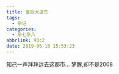 ```yaml
---
title: 皇后大道东
tags:
  - 杂记
categories:
  - 杂七杂八
abbrlink: 93c2
date: 2019-06-10 15:53:23
---
```

知己一声拜拜远去这都市...
梦醒,却不是2008

<div style='display: none'>

#### 皇后大道中人民如潮涌

皇后大道中为何无皇宫？
<!-- more -->
七十年前收惶恐是顺手的事，执意攻台却对港澳装聋作哑，不收，故意留个洗钱和走私的通道  
惶恐至今仍是大陆重要的的洗钱出逃通道  
惶恐高房价高地租早就榨干了平民，倒是没见诸位市民群情激愤搞出这么大的抵制。  
这次一群人跑出来，自由民主神圣事，骗了无涯过客，这才过去几年呐，都忘啦~不长记性~
反了反了，走错了，南辕北辙
惶恐金融地位的衰落目前看来早晚的事，金融中心地位不保  
散步卵用没有，雷声大雨点小  
痴人说梦  
都远不如集体抛港币做空港股之类的来得实在  
然而  
真爱故土的，被视为乱臣贼子，而背弃故土，随时准备出逃的，被视为爱国正能量，神州如此，惶恐也是如此。走上街头的，其实坚守惶恐的基本盘，而高调爱国，呼吁稳定的，则是挤兑港币的急先锋  
汇率是个大杀器，现在是，将来也是，软妹币撑不住前都是
调控，又叫操纵市场

#### 衰兰送客咸阳道，天若有情天亦老

君子之泽，五世而斩，现在时间过的快，可能只需要十年。
苏联有笑话传世，而此地见白色荒漠，一眼看去，403forbidden

贡当斯：
>
>“让我们想像一个靠几代人的勤奋劳动富裕起来、在科学和艺术方面都取得了巨大进步的文明民族。如果权力在思想表达和精神活动方面设置障碍，那个民族在一段时间内，还可以靠它过去的老本生活，也就是说，靠继承下来的文明成果生活。但是将不再有观念的更新；它们的再生能力将会枯竭。用不了几年，虚荣心就会取代对知识的热爱。那些想起了以往文学作品所赢得的荣耀和敬意的诡辩家，将会致力于写作徒有其表的同类作品。他们会以自己的作品反对其他作品表现出的优点；而且只要哪里还有自由主义原则的踪迹，哪里就会出现某种文学运动，出现反对这些作品和原则的斗争。但这种运动本身也是已被摧毁的自由的遗产。一俟这种自由的最后痕迹和最后传统销声匿迹，战斗就会结束，因为作战者将再也看不见任何敌人，而胜利者和被征服者会同样保持沉默。

>的确，谁知道权力会不会断定强制沉默是有好处的？实际上，它们不愿意看到逝去的记忆得到复活，放弃的怀疑再被挑起。它们将压制过于热情的追随者，就像曾经压制它们的敌人一样。它们会禁止所有人以人类为主题进行写作，就像某个虔诚的政府禁止任何人谈论上帝，无论坏话好话都不许说一样。它们会宣布人们在哪些问题上可以使用自己的头脑：它会获准自我消遣，但要处在监督之下，并在规定的范围之内；如果它试图偏离对它的限制，如果它拒不与自己的神圣起源断绝关系，继续从事受到禁止的思考，如果它鲁莽地认为，自己的最高贵的目的不是对琐碎题目做精巧的修饰，不是圆滑的阿谈奉承，不是毫无内容的夸夸其谈，而是上天和它的本性要它成为一个永恒的法庭，在这里对一切事物进行分析、检验并做出最终的判断，它就会惹来诅咒。因而，名副其实的思想历程肯定会被终止。文明的一代将逐渐消失；随之而来的一代，由于看到追求知识没有任何好处，甚至从中看到了威胁，将会不可挽回地远离知识的追求。

>　　你会说，人的头脑仍然可以在消遣文学中发光，可以专注于精密的自然科学，还可以致力于工艺。然而这都是废话。大自然在创造人类的时候并没有向权力请教；它规定我们所有的天赋应当紧密地结合在一起，其中任何一个受到压制都会损害其他。甚至对消遣文学、科学和工艺而言，独立思考就像空气对自然界的生命一样，也是必不可少的。有人大可把人们置于一台气泵下劳动，争辩说他们没有被迫呼吸，只是在运动自己的胳臂和双腿，让头脑只运用于规定的目标，阻止它去思考那些能够唤起自己的尊严，从而给予它活力的许多重要事物。于是，被压抑的作家开始歌功颂德；但是，他们甚至连阿泱奉承的能力都会逐渐衰退，文学最终会丧身于字谜游戏和藏头诗之中。博学之土变成了纯粹的古董收藏家，而即使是这些古董，也会在被镣铐束缚着的手中退化和贬值。艺术家天才的源泉会同哺育自由的惟一手段——对荣耀的向往——一起日渐枯萎；由于他们以为可以孤立存在的事物之间有着某种神秘但却无可争辩的联系，那么人的灵魂一旦受到贬损，他们也就不再具有高尚地描绘人类面貌的天赋了。
　　...
　　...

>　　思想乃万事之本：工业，兵法，以及所有的科学和艺术，都需要运用思想。它是它们进步的原因，通过对这种进步的分析，它也开阔了自己的眼界。如果专横权力试图束缚它，道德观念就会不再健康，实用知识就会不再精确，科学发展就会不再活跃，兵法就会不再进步，工业也不会再有新的发现而繁荣。

>　　人类生活最高尚的部分如果受到攻击，很快就会感觉到这种毒害作用逐渐向最遥远的地方蔓延。你以为你只是剥夺了它某些多余的自由，或者删除了某些无用的虚饰，实际上你那有毒的武器正好戳到了它的心脏。
　　......

>　　各民族历史变迁的真正原因是，人类的思想不可能保持静止不动。如果你不阻挠它，它就会前进；如果你阻挠它，它就会倒退；如果你使它失去信心，它将不再为任何目标进行不知疲倦的操劳。几乎可以说，人类的思想看到自己被排挤出适得其所的地方而感到愤慨，它要通过一次高贵的制裁，为它所蒙受的耻辱复仇。
　　......

>　　首先，维持一种完全人为的能动性，代价极大。当人人都处于自由状态时，每个人都会兴致勃勃地去做、去说、去写。但是当大多数国民成为被迫保持沉默的旁观者时，为了诱使这些旁观者鼓掌欢呼，或者只是简单地观望，指挥演出的人必须依靠戏剧性情节和场景的转换来刺激他们的好奇心。

>　　同时，这种人为的煽动比现实更煞有介事。一切都在运动，但只是迫于命令和威胁；一切都不顺畅，因为没有什么是自发的。人们对政府不是追随，而是服从。所有的车轮遇到最微小的阻碍都会停止转动。这就像下棋一样：权力之手伸向棋子，没有一粒棋子会进行反抗；但是如果那条胳臂停止挥舞，所有的棋子都会呆在原地一动不动。

>　　最后，如果一个民族死气沉沉，那么无论政府有什么作为，都不会得到舆论的响应。它不能使国民保持清醒，只好与国民一起进入梦乡。因而，在一个思想被禁锢的民族中，一切都无声无息，一切都在沉沦，一切都在退化和堕落。这样一个帝国早晚会出现埃及平原上的景象，在那里，人们会看到巨大的金字塔静立于贫瘠的地面，统治着寂静的沙漠。”
......  

>　　因而，在一个思想被禁锢的民族中，一切都无声无息，一切都在沉沦，一切都在退化和堕落。这样一个帝国早晚会出现埃及平原上的景象，在那里，人们会看到巨大的金字塔静立于贫瘠的地面，统治着寂静的沙漠。
<img width=400 src="https://raw.githubusercontent.com/Archaeoraptor/image_resources/ImageofBlog/20190830184422.jpg" alt="picture"/>
等一个新闻联播大结局

#### 天朝十八怪

~~来自好友干干~~  
天朝十八怪：
新闻不把评论开，
自由言论皆有害，
文盲最爱掉书袋,
昨天打仗今恋爱，
记者全球跑最快，
斗争对内不对外，
万里火墙永不坏，
全民外援勒腰带，
让生几胎生几胎，
老少边穷吸人才，
国外反华心眼坏，
小孩倒比大人乖，
上梁永远不会歪，
战舰出海去买奶，
未有人祸全天灾，
战狼战友被强拆，
富贵夫妻百事哀，
太平洋上没锅盖，
有关部门随你猜，

#### 谁活着，谁看见

君不见，李一男，备胎不过是弃子。
你我不如等一个新闻联播大结局，
君不见，玁狁孔棘
啊，朋友再见！

#### 祝衮衮诸公，头颅安好

维尼修仙，折煞了，满朝文武。
看京都，风雨飘摇，再无朗月。
二百斤麦子扛得住，莎士比亚看点书。
再连任，做了真皇帝，也彳亍。
大犬刁，要撒币。吃点土，还要住。
看河山，喂饱十四亿饥畜。
亦有大盗如习主，八十三天犹在目。
会以目，大坝崩渝水，心犹怵。

---

更新：皇后大道东在局域网喜迎全网下架
更新：好消息好消息，人间道下架，罗大佑东方之歌和黄霑作词的我的中国心入选70周年百大歌曲，到底想怎样嘛
更新：孙小果和怀化事件人心散了啊，打黑打不出当年反腐的舆论效果了啊，压不住可是要出乱子的。当年90年代和二十一世纪初车匪路霸横行的年代，我还小，不记得了，现在怕是又来了。
自古皇权不下乡，深圳孙志刚那时也就跟现在湖南差不多，乡贤回潮，欢迎来到六镇之乱和两脚羊的世界。

#### 推荐阅读

[反送中已核實資訊頻道](https://t.me/antiextraditionverifiednews)  
[请收起你的厌港症](https://www.douban.com/note/723504563/)  更新：该文章喜提和谐，[备份地址](https://terminus2049.github.io/archive/2019/06/23/disgree-about-hk.html)  
[1962:进击的明报](https://terminus2049.github.io/archive/2018/10/30/Ming-Pao.html)  
[大逃港](https://zh.wikipedia.org/wiki/%E9%80%83%E6%B8%AF)  
[问答集](https://medium.com/@leungkaichihk/%E5%8F%8D%E9%80%81%E4%B8%AD%E7%AD%94%E5%95%8F%E9%9B%86-9841974d889c)
[往事](https://qz.com/279013/the-secret-history-of-hong-kongs-stillborn-democracy/)
[香港第一课](https://medium.com/@leungkaichihk/%E9%A6%99%E6%B8%AF%E7%AC%AC%E4%B8%80%E8%AA%B2-9486bb44381a) 这一系列写得同样很偏激，但你可以从这里看到部分港人内心的想法
[香港学生会是个什么会](https://mp.weixin.qq.com/s/LxpFLrI2-TqFTlem-t3Qhg)
{% centerquote %}
We think what we see.
We be what we think.
Secrecy makes us blind.
Conformism redacts thoughts.
Together they limit human grandeur.  
{% endcenterquote %}
</div>
